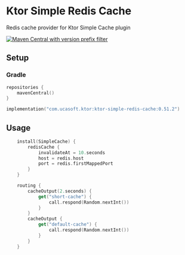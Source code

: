 # Ktor Simple Redis Cache
Redis cache provider for Ktor Simple Cache plugin

[![Maven Central with version prefix filter](https://img.shields.io/maven-central/v/com.ucasoft.ktor/ktor-simple-redis-cache/0.51.2?color=blue)](https://search.maven.org/artifact/com.ucasoft.ktor/ktor-simple-redis-cache/0.51.2/jar)
## Setup
### Gradle
```kotlin
repositories {
    mavenCentral()
}

implementation("com.ucasoft.ktor:ktor-simple-redis-cache:0.51.2")
```
## Usage
```kotlin
    install(SimpleCache) {
        redisCache {
            invalidateAt = 10.seconds
            host = redis.host
            port = redis.firstMappedPort
        }
    }

    routing {
        cacheOutput(2.seconds) {
            get("short-cache") {
                call.respond(Random.nextInt())
            }
        }
        cacheOutput {
            get("default-cache") {
                call.respond(Random.nextInt())
            }
        }
    }
```